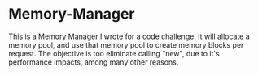 # Memory-Manager

This is a Memory Manager I wrote for a code challenge. It will allocate a memory pool, and use that memory pool to create memory blocks per request. The objective is too eliminate calling "new", due to it's performance impacts, among many other reasons. 
